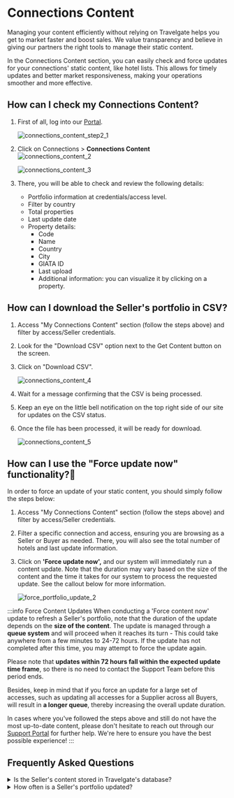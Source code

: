 ﻿---
sidebar_position: 1
---

# Connections Content

Managing your content efficiently without relying on Travelgate helps you get to market faster and boost sales. We value transparency and believe in giving our partners the right tools to manage their static content.

In the Connections Content section, you can easily check and force updates for your connections' static content, like hotel lists. This allows for timely updates and better market responsiveness, making your operations smoother and more effective.

## How can I check my Connections Content?

1. First of all, log into our [Portal](https://www.travelgate.com/).

	![connections_content_step2_1](https://storage.travelgate.com/kbase/connections_content_step2_1.jpg)

1. Click on Connections > **Connections Content**  
	![connections_content_2](https://storage.travelgate.com/kbase/connections_content_2.jpg)

	![connections_content_3](https://storage.travelgate.com/kbase/connections_content_3.jpg)

1. There, you will be able to check and review the following details:
	* Portfolio information at credentials/access level.
	* Filter by country
	* Total properties
	* Last update date
	* Property details:
		- Code
		- Name
		- Country
		- City
		- GIATA ID
		- Last upload
		- Additional information: you can visualize it by clicking on a property.


## How can I download the Seller's portfolio in CSV?

1. Access "My Connections Content" section (follow the steps above) and filter by access/Seller credentials.
1. Look for the "Download CSV" option next to the Get Content button on the screen.
1. Click on "Download CSV".

	![connections_content_4](https://storage.travelgate.com/kbase/connections_content_4.jpg)

1. Wait for a message confirming that the CSV is being processed.
1. Keep an eye on the little bell notification on the top right side of our site for updates on the CSV status.
1. Once the file has been processed, it will be ready for download.
 
	![connections_content_5](https://storage.travelgate.com/kbase/connections_content_5.jpg)


## How can I use the "Force update now" functionality?🚀
In order to force an update of your static content, you should simply follow the steps below:

1. Access "My Connections Content" section (follow the steps above) and filter by access/Seller credentials.

1. Filter a specific connection and access, ensuring you are browsing as a Seller or Buyer as needed. There, you will also see the total number of hotels and last update information.

2. Click on **'Force update now',** and our system will immediately run a content update. Note that the duration may vary based on the size of the content and the time it takes for our system to process the requested update. See the callout below for more information.

	![force_portfolio_update_2](https://storage.travelgate.com/kbase/force_portfolio_update_2.jpg)

:::info Force Content Updates
When conducting a 'Force content now' update to refresh a Seller's portfolio, note that the duration of the update depends on the **size of the content**. The update is managed through a **queue system** and will proceed when it reaches its turn - This could take anywhere from a few minutes to 24-72 hours. If the update has not completed after this time, you may attempt to force the update again.

Please note that **updates within 72 hours fall within the expected update time frame**, so there is no need to contact the Support Team before this period ends.

Besides, keep in mind that if you force an update for a large set of accesses, such as updating all accesses for a Supplier across all Buyers, will result in **a longer queue**, thereby increasing the overall update duration.

In cases where you've followed the steps above and still do not have the most up-to-date content, please don't hesitate to reach out through our [Support Portal](/kb/tickets/guidelines-for-submitting-a-ticket-to-our-support-team) for further help. We're here to ensure you have the best possible experience!
:::



## Frequently Asked Questions

<details>
    <summary>Is the Seller's content stored in Travelgate's database?</summary>
    <div>
        <div>Yes, we store the Seller's static content in our database to enhance response times and performance.</div>
    </div>
</details>

<details>
    <summary>How often is a Seller's portfolio updated?</summary>
    <div>
        <div>
            Static content updates are carried out every 7-14 days, depending on the type of content. Our system updates a Seller's portfolio (adding new hotels) every 7-14 days.
		Hotels that the Seller no longer provides are removed every 30 days. For example, for a portfolio of 100K hotels:
            <ul>
                <li>If the Seller removes 50K, those hotels will be automatically removed from our side within the next 30 days.</li>
                <li>If the Seller adds 50K, those new hotels will be automatically added to the Seller's portfolio within the following 7-14 days.</li>
            </ul>
        </div>
    </div>
</details>

